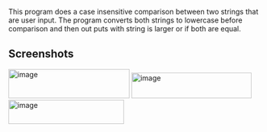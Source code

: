 This program does a case insensitive comparison between  two strings that are user input. The program converts both strings to lowercase before comparison and then out puts with string is larger or if both are equal.





## Screenshots
<img width="240" height="58" alt="image" src="https://github.com/user-attachments/assets/ea2d9884-ca4f-4966-9047-c1e376e5dda6" />
<img width="238" height="51" alt="image" src="https://github.com/user-attachments/assets/e9168998-385b-47bb-9401-d61c07e08ca1" />
<img width="229" height="48" alt="image" src="https://github.com/user-attachments/assets/6ec9ed18-02f9-4a53-ada9-b59d3ef252a9" />


